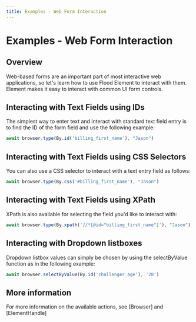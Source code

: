 ```yaml
---
title: Examples - Web Form Interaction
---
```


# Examples - Web Form Interaction

## Overview

Web-based forms are an important part of most interactive web applications, so let's learn how to use Flood Element to interact with them. Element makes it easy to interact with common UI form controls.

## Interacting with Text Fields using IDs

The simplest way to enter text and interact with standard text field entry is to find the ID of the form field and use the following example:

```typescript
await browser.type(By.id('billing_first_name'), "Jason")
``` 

## Interacting with Text Fields using CSS Selectors

You can also use a CSS selector to interact with a text entry field as follows:

```typescript
await browser.type(By.css('#billing_first_name'), "Jason")
``` 

## Interacting with Text Fields using XPath

XPath is also available for selecting the field you'd like to interact with:

```typescript
await browser.type(By.xpath('//*[@id="billing_first_name"]'), "Jason")
``` 

## Interacting with Dropdown listboxes

Dropdown listbox values can simply be chosen by using the selectByValue function as in the following example:

```typescript
await browser.selectByValue(By.id('challenger_age'), '28')
``` 

## More information

For more information on the available actions, see [Browser] and [ElementHandle]

